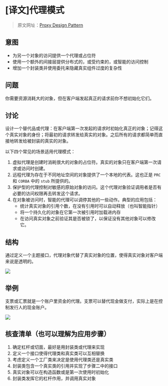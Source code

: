 # [译文]代理模式

> 原文网址：[Proxy Design Pattern](https://sourcemaking.com/design_patterns/proxy)

## 意图
- 为另一个对象的访问提供一个代理或占位符
- 使用一个额外的间接层提供分布式的，或受约束的，或智能的访问控制
- 增加一个封装类并使用委托来隐藏真实组件过度的复杂性

## 问题
你需要资源消耗大的对象，但在客户端发起真正的请求前你不想初始化它们。

## 讨论
设计一个替代品或代理：在客户端第一次发起的请求时初始化真正的对象；记得这个真实对象的身份；将最初的请求转发给真实的对象。之后所有的请求都简单而直接地转发给被封装的真实的对象。

以下四个常见的场景适用代理模式：
1. 虚拟代理是创建时消耗很大的对象的占位符。真实的对象只在客户端第一次请求或访问时创建。
2. 远程代理为存在于不同地址空间的对象提供了一个本地的代表。这也正是 `PRC` 和 `CORBA` 中的 `stub` 所提供的。
3. 保护型的代理控制对敏感的原始对象的访问。这个代理对象验证调用者是否有必要的访问权限再去转发这个请求。
4. 在对象被访问时，智能的代理可以调停其他的一些动作。典型的应用包括：
    - 统计真实对象的引用个数，在没有引用时可以自动释放（也叫智能指针）
    - 将一个持久化的对象在它第一次被引用时加载进内存
    - 在访问真实对象之前验证其是否被锁了，以保证没有其他对象可以修改它。

## 结构
通过定义一个主题接口，代理对象代替了真实对象的位置，使得真实对象对客户端来说是透明的。

![](https://sourcemaking.com/files/v2/content/patterns/Proxy1.png)


## 举例
支票或汇票就是一个账户里资金的代理。支票可以替代现金做支付，实际上是在控制发行人的现金账户。

![](https://sourcemaking.com/files/v2/content/patterns/Proxy_example1.png)

## 核查清单（也可以理解为应用步骤）
1. 确定杠杆或切面，最好是用封装类或代理来实现
2. 定义一个接口使得代理类和真实类可以互相替换
3. 考虑定义一个工厂类来决定是使用代理类还是真实类
4. 封装类包含一个真实类的引用并实现了步骤二中的接口
5. 真实对象可以在构造函数或是第一次使用时初始化
6. 封装类发挥它的杠杆作用，并调用真实对象